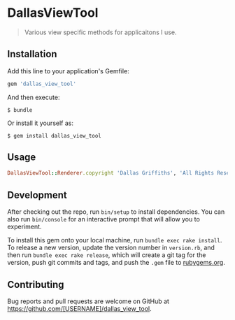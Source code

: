 # DallasViewTool

> Various view specific methods for applicaitons I use.

## Installation

Add this line to your application's Gemfile:

```ruby
gem 'dallas_view_tool'
```

And then execute:

    $ bundle

Or install it yourself as:

    $ gem install dallas_view_tool

## Usage

```ruby
DallasViewTool::Renderer.copyright 'Dallas Griffiths', 'All Rights Reserved'
```

## Development

After checking out the repo, run `bin/setup` to install dependencies. You can also run `bin/console` for an interactive prompt that will allow you to experiment.

To install this gem onto your local machine, run `bundle exec rake install`. To release a new version, update the version number in `version.rb`, and then run `bundle exec rake release`, which will create a git tag for the version, push git commits and tags, and push the `.gem` file to [rubygems.org](https://rubygems.org).

## Contributing

Bug reports and pull requests are welcome on GitHub at https://github.com/[USERNAME]/dallas_view_tool.

